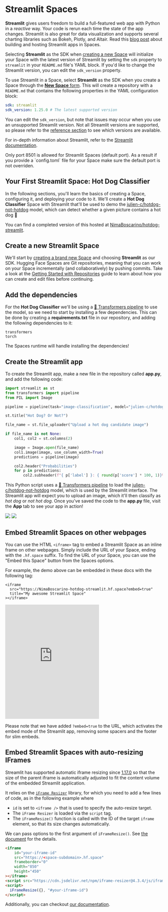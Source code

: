 # Streamlit Spaces

**Streamlit** gives users freedom to build a full-featured web app with Python in a *reactive* way. Your code is rerun each time the state of the app changes. Streamlit is also great for data visualization and supports several charting libraries such as Bokeh, Plotly, and Altair. Read this [blog post](https://huggingface.co/blog/streamlit-spaces) about building and hosting Streamlit apps in Spaces.

Selecting **Streamlit** as the SDK when [creating a new Space](https://huggingface.co/new-space) will initialize your Space with the latest version of Streamlit by setting the `sdk` property to `streamlit` in your `README.md` file's YAML block. If you'd like to change the Streamlit version, you can edit the `sdk_version` property.

To use Streamlit in a Space, select **Streamlit** as the SDK when you create a Space through the [**New Space** form](https://huggingface.co/new-space). This will create a repository with a `README.md` that contains the following properties in the YAML configuration block:

```yaml
sdk: streamlit
sdk_version: 1.25.0 # The latest supported version
```

You can edit the `sdk_version`, but note that issues may occur when you use an unsupported Streamlit version. Not all Streamlit versions are supported, so please refer to the [reference section](./spaces-config-reference) to see which versions are available.

For in-depth information about Streamlit, refer to the [Streamlit documentation](https://docs.streamlit.io/).

<Tip warning={true}>
Only port 8501 is allowed for Streamlit Spaces (default port). As a result if you provide a `config.toml` file for your Space make sure the default port is not overriden.
</Tip>

## Your First Streamlit Space: Hot Dog Classifier

In the following sections, you'll learn the basics of creating a Space, configuring it, and deploying your code to it. We'll create a **Hot Dog Classifier** Space with Streamlit that'll be used to demo the [julien-c/hotdog-not-hotdog](https://huggingface.co/julien-c/hotdog-not-hotdog) model, which can detect whether a given picture contains a hot dog 🌭

You can find a completed version of this hosted at [NimaBoscarino/hotdog-streamlit](https://huggingface.co/spaces/NimaBoscarino/hotdog-streamlit).

## Create a new Streamlit Space

We'll start by [creating a brand new Space](https://huggingface.co/new-space) and choosing **Streamlit** as our SDK. Hugging Face Spaces are Git repositories, meaning that you can work on your Space incrementally (and collaboratively) by pushing commits. Take a look at the [Getting Started with Repositories](./repositories-getting-started) guide to learn about how you can create and edit files before continuing.

## Add the dependencies

For the **Hot Dog Classifier** we'll be using a [🤗 Transformers pipeline](https://huggingface.co/docs/transformers/pipeline_tutorial) to use the model, so we need to start by installing a few dependencies. This can be done by creating a **requirements.txt** file in our repository, and adding the following dependencies to it:

```
transformers
torch
```

The Spaces runtime will handle installing the dependencies!

## Create the Streamlit app

To create the Streamlit app, make a new file in the repository called **app.py**, and add the following code:

```python
import streamlit as st
from transformers import pipeline
from PIL import Image

pipeline = pipeline(task="image-classification", model="julien-c/hotdog-not-hotdog")

st.title("Hot Dog? Or Not?")

file_name = st.file_uploader("Upload a hot dog candidate image")

if file_name is not None:
    col1, col2 = st.columns(2)

    image = Image.open(file_name)
    col1.image(image, use_column_width=True)
    predictions = pipeline(image)

    col2.header("Probabilities")
    for p in predictions:
        col2.subheader(f"{ p['label'] }: { round(p['score'] * 100, 1)}%")
```

This Python script uses a [🤗 Transformers pipeline](https://huggingface.co/docs/transformers/pipeline_tutorial) to load the [julien-c/hotdog-not-hotdog](https://huggingface.co/julien-c/hotdog-not-hotdog) model, which is used by the Streamlit interface. The Streamlit app will expect you to upload an image, which it'll then classify as *hot dog* or *not hot dog*. Once you've saved the code to the **app.py** file, visit the **App** tab to see your app in action!

<div class="flex justify-center">
<img class="block dark:hidden" src="https://huggingface.co/datasets/huggingface/documentation-images/resolve/main/hub/spaces-hot-dog-streamlit.png"/>
<img class="hidden dark:block" src="https://huggingface.co/datasets/huggingface/documentation-images/resolve/main/hub/spaces-hot-dog-streamlit-dark.png"/>
</div>

## Embed Streamlit Spaces on other webpages

You can use the HTML `<iframe>` tag to embed a Streamlit Space as an inline frame on other webpages. Simply include the URL of your Space, ending with the `.hf.space` suffix. To find the URL of your Space, you can use the "Embed this Space" button from the Spaces options.

For example, the demo above can be embedded in these docs with the following tag:

```
<iframe
  src="https://NimaBoscarino-hotdog-streamlit.hf.space?embed=true"
  title="My awesome Streamlit Space"
></iframe>
```

<!-- The height of this iframe has been calculated as 236 + 64 * 2. 236 is the inner content height measured with Chrome 108. 64 is padding-top of its container element. -->
<iframe
  src="https://NimaBoscarino-hotdog-streamlit.hf.space?embed=true"
  frameborder="0"
  height="364"
  title="Streamlit app"
  class="container p-0 grow space-iframe"
  allow="accelerometer; ambient-light-sensor; autoplay; battery; camera; document-domain; encrypted-media; fullscreen; geolocation; gyroscope; layout-animations; legacy-image-formats; magnetometer; microphone; midi; oversized-images; payment; picture-in-picture; publickey-credentials-get; sync-xhr; usb; vr ; wake-lock; xr-spatial-tracking"
  sandbox="allow-forms allow-modals allow-popups allow-popups-to-escape-sandbox allow-same-origin allow-scripts allow-downloads"
></iframe>

Please note that we have added `?embed=true` to the URL, which activates the embed mode of the Streamlit app, removing some spacers and the footer for slim embeds.


## Embed Streamlit Spaces with auto-resizing IFrames

Streamlit has supported automatic iframe resizing since [1.17.0](https://docs.streamlit.io/library/changelog#version-1170) so that the size of the parent iframe is automatically adjusted to fit the content volume of the embedded Streamlit application.

It relies on the [`iFrame Resizer`](https://github.com/davidjbradshaw/iframe-resizer) library, for which you need to add a few lines of code, as in the following example where

- `id` is set to `<iframe />` that is used to specify the auto-resize target.
- The `iFrame Resizer` is loaded via the `script` tag.
- The `iFrameResize()` function is called with the ID of the target `iframe` element, so that its size changes automatically.

We can pass options to the first argument of `iFrameResize()`. See [the document](https://github.com/davidjbradshaw/iframe-resizer/blob/master/docs/parent_page/options.md) for the details.

```html
<iframe
	id="your-iframe-id"
	src="https://<space-subdomain>.hf.space"
	frameborder="0"
	width="850"
	height="450"
></iframe>
<script src="https://cdn.jsdelivr.net/npm/iframe-resizer@4.3.4/js/iframeResizer.min.js"></script>
<script>
  iFrameResize({}, "#your-iframe-id")
</script>
```

Additionally, you can checkout [our documentation](./spaces-embed).
